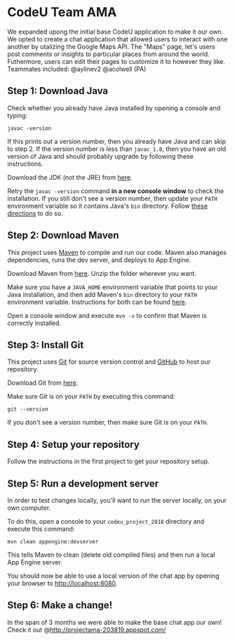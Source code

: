 # CodeU Team AMA
We expanded upong the initial base CodeU application to make it our own. We opted to create a chat application that allowed users to interact with one another by utalizing the Google Maps API. The "Maps" page, let's users post comments or insights to particular places from around the world. Futhermore, users can edit their pages to customize it to however they like. Teammates included: @aylinev2 @acolwell (PA) 

## Step 1: Download Java

Check whether you already have Java installed by opening a console and typing:

```
javac -version
```

If this prints out a version number, then you already have Java and can skip to
step 2. If the version number is less than `javac_1.8`, then you have an old
version of Java and should probably upgrade by following these instructions.

Download the JDK (not the JRE) from [here](http://www.oracle.com/technetwork/java/javase/downloads/jdk9-downloads-3848520.html).

Retry the `javac -version` command **in a new console window** to check the
installation. If you still don't see a version number, then update your `PATH`
environment variable so it contains Java's `bin` directory. Follow [these
directions](https://www.java.com/en/download/help/path.xml) to do so.

## Step 2: Download Maven

This project uses [Maven](https://maven.apache.org/) to compile and run our
code. Maven also manages dependencies, runs the dev server, and deploys to App
Engine.

Download Maven from [here](https://maven.apache.org/download.cgi). Unzip the
folder wherever you want.

Make sure you have a `JAVA_HOME` environment variable that points to your Java
installation, and then add Maven's `bin` directory to your `PATH` environment
variable. Instructions for both can be found
[here](https://maven.apache.org/install.html).

Open a console window and execute `mvn -v` to confirm that Maven is correctly
installed.

## Step 3: Install Git

This project uses [Git](https://git-scm.com/) for source version control and
[GitHub](https://github.com/) to host our repository.

Download Git from [here](https://git-scm.com/downloads).

Make sure Git is on your `PATH` by executing this command:

```
git --version
```

If you don't see a version number, then make sure Git is on your `PATH`.

## Step 4: Setup your repository

Follow the instructions in the first project to get your repository setup.

## Step 5: Run a development server

In order to test changes locally, you'll want to run the server locally, on your
own computer.

To do this, open a console to your `codeu_project_2018` directory and execute this command:

```
mvn clean appengine:devserver
```

This tells Maven to clean (delete old compiled files) and then run a local
App Engine server.

You should now be able to use a local version of the chat app by opening your
browser to [http://localhost:8080](http://localhost:8080).

## Step 6: Make a change!

In the span of 3 months we were able to make the base chat app our own! Check it out @http://projectama-203819.appspot.com/
